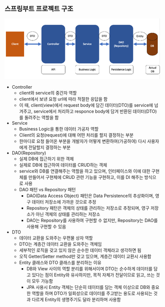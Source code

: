 ## 스프링부트 프로젝트 구조

![스프링부트 프로젝트 구조](/img/스프링부트프로젝트구조.png)

- Controller
    - client와 service의 중간자 역할
    - client에서 보낸 요청 url에 따라 적절한 응답을 함
    - 이 때, client(view)에서 request body에 담긴 데이터(DTO)를 service에 넘겨주고, service에서 처리하고 responce body에 담겨 반환된 데이터(DTO)를 돌려주는 역할을 함
- Service
    - Business Logic을 통한 데이터 가공자 역할
    - Client의 요청(request)에 대해 어떤 처리를 할지 결정하는 부분
    - 한마디로 요청 들어온 부분을 개발자가 어떻게 변환하여(가공하여) 다시 사용자에게 전달할지 결정하는 부분
- DAO(Repository)
    - 실제 DB에 접근하기 위한 객체
    - 실제로 DB에 접근하여 데이터를 CRUD하는 객체
    - service와 DB를 연결해주는 역할을 하고 있으며, 인터페이스와 이에 대한 구현체를 만들어서 구현체에 CRUD 관련 기능을 구현하고, 이를 DI 해주는 방식으로 사용
    - DAO 패턴 vs Repository 패턴
        - DAO(Data Access Object) 패턴은 Data Persistence의 추상화이며, 영구 데이터 저장소에 가까운 것으로 추정
        - Repository 패턴은 객체의 상태를 관리하는 저장소로 추정되며, 영구 저장소가 아닌 객체의 상태를 관리하는 저장소
        - DAO는 Repository를 사용하여 구현할 수 없지만, Repository는 DAO를 사용해 구현할 수 있음
- DTO
    - 데이터 교환을 도와주는 우편물 상자 역할
    - DTO는 계층간 데이터 교환을 도와주는 객체임
    - 세부적인 로직을 갖고 있지 않은 순수한 데이터 객체라고 생각하면 됨
    - 오직 Getter/Setter method만 갖고 있으며, 계층간 데이터 교환시 사용함
    - Entity 클래스와 DTO 클래스를 분리하는 이유
        - DB와 View 사이의 역할 분리를 위해서이며 DTO는 순수하게 데이터를 담고 있다는 점이 Entity와 유사하지만, 목적 자체가 전달이므로 읽고, 쓰는 것이 모두 가능함
        - JPA 사용시 Entity 객체는 단순히 데이터를 담는 객체 이상으로 DB와 중요한 역할을 하며 DTO가 일회성으로 데이터를 주고받는 용도로 사용되는 것과 다르게 Entity의 생명주기도 달라 분리하며 사용함